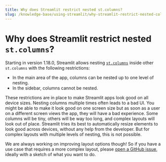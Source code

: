 ```yaml
---
title: Why does Streamlit restrict nested st.columns?
slug: /knowledge-base/using-streamlit/why-streamlit-restrict-nested-columns
---
```


# Why does Streamlit restrict nested `st.columns`?

Starting in version 1.18.0, Streamlit allows nesting [`st.columns`](/library/api-reference/widgets/st.columns) inside other 
`st.columns` with the following restrictions:

- In the main area of the app, columns can be nested up to one level of nesting. 
- In the sidebar, columns cannot be nested. 

These restrictions are in place to make Streamlit apps look good on all device sizes. Nesting columns multiple times often leads to a bad UI. 
You might be able to make it look good on one screen size but as soon as a user on a different screen views the app, 
they will have a bad experience. Some columns will be tiny, others will be way too long, and complex layouts will look out of place.
Streamlit tries its best to automatically resize elements to look good across devices, without any help from the developer. 
But for complex layouts with multiple levels of nesting, this is not possible. 

We are always working on improving layout options though! So if you have a use case that requires a more complex layout, 
please [open a GitHub issue](https://github.com/streamlit/streamlit/issues), ideally with a sketch of what you want to do. 
